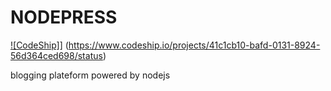 NODEPRESS
=========

[![CodeShip]](https://www.codeship.io/projects/41c1cb10-bafd-0131-8924-56d364ced698/status)]
(https://www.codeship.io/projects/41c1cb10-bafd-0131-8924-56d364ced698/status)

blogging plateform powered by nodejs
